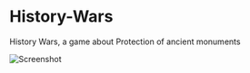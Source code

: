 # History-Wars

History Wars, a game about Protection of ancient monuments

![Screenshot]([https://raw.githubusercontent.com/sharifigiv/History-Wars/main/assets/screenshots/image1.jpeg?raw=true])
